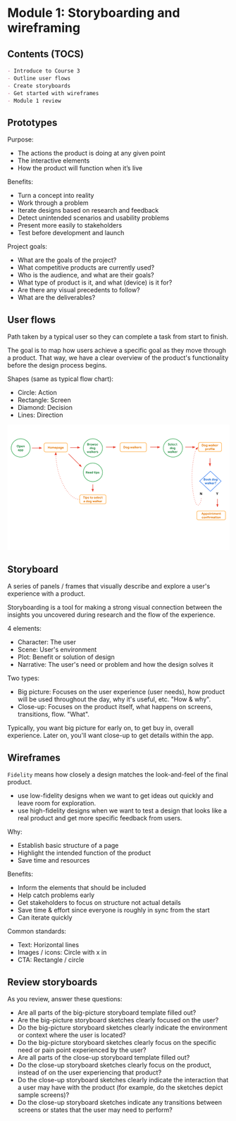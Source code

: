 # Module 1: Storyboarding and wireframing

## Contents (TOCS)

```md
- Introduce to Course 3
- Outline user flows
- Create storyboards
- Get started with wireframes
- Module 1 review
```

## Prototypes

Purpose:

- The actions the product is doing at any given point
- The interactive elements
- How the product will function when it’s live

Benefits:

- Turn a concept into reality
- Work through a problem
- Iterate designs based on research and feedback
- Detect unintended scenarios and usability problems
- Present more easily to stakeholders
- Test before development and launch

Project goals:

- What are the goals of the project?
- What competitive products are currently used?
- Who is the audience, and what are their goals?
- What type of product is it, and what (device) is it for?
- Are there any visual precedents to follow?
- What are the deliverables?

## User flows

Path taken by a typical user so they can complete a task from start to finish.

The goal is to map how users achieve a specific goal as they move through a product. That way, we have a clear overview of the product's functionality before the design process begins.

Shapes (same as typical flow chart):

- Circle: Action
- Rectangle: Screen
- Diamond: Decision
- Lines: Direction

![User flows](../files/sample-user-flows.png)

## Storyboard

A series of panels / frames that visually describe and explore a user's experience with a product.

Storyboarding is a tool for making a strong visual connection between the insights you uncovered during research and the flow of the experience.

4 elements:

- Character: The user
- Scene: User's environment
- Plot: Benefit or solution of design
- Narrative: The user's need or problem and how the design solves it

Two types:

- Big picture: Focuses on the user experience (user needs), how product will be used throughout the day, why it's useful, etc. "How & why".
- Close-up: Focuses on the product itself, what happens on screens, transitions, flow. "What".

Typically, you want big picture for early on, to get buy in, overall experience. Later on, you'll want close-up to get details within the app.

## Wireframes

`Fidelity` means how closely a design matches the look-and-feel of the final product.

- use low-fidelity designs when we want to get ideas out quickly and leave room for exploration.
- use high-fidelity designs when we want to test a design that looks like a real product and get more specific feedback from users.

Why:

- Establish basic structure of a page
- Highlight the intended function of the product
- Save time and resources

Benefits:

- Inform the elements that should be included
- Help catch problems early
- Get stakeholders to focus on structure not actual details
- Save time & effort since everyone is roughly in sync from the start
- Can iterate quickly

Common standards:

- Text: Horizontal lines
- Images / icons: Circle with x in
- CTA: Rectangle / circle

## Review storyboards

As you review, answer these questions:

- Are all parts of the big-picture storyboard template filled out?
- Are the big-picture storyboard sketches clearly focused on the user?
- Do the big-picture storyboard sketches clearly indicate the environment or context where the user is located?
- Do the big-picture storyboard sketches clearly focus on the specific need or pain point experienced by the user?
- Are all parts of the close-up storyboard template filled out?
- Do the close-up storyboard sketches clearly focus on the product, instead of on the user experiencing that product?
- Do the close-up storyboard sketches clearly indicate the interaction that a user may have with the product (for example, do the sketches depict sample screens)?
- Do the close-up storyboard sketches indicate any transitions between screens or states that the user may need to perform?
